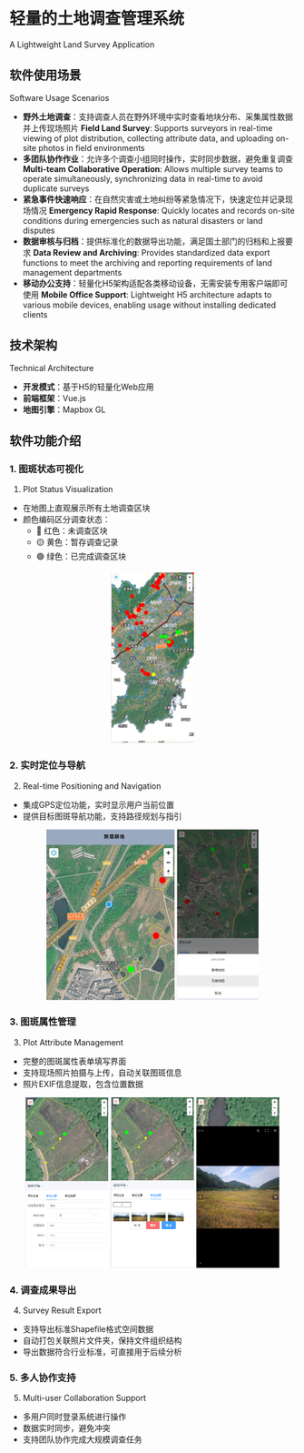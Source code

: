 # 轻量的土地调查管理系统
 A Lightweight Land Survey Application

## 软件使用场景
Software Usage Scenarios

- **野外土地调查**：支持调查人员在野外环境中实时查看地块分布、采集属性数据并上传现场照片
  **Field Land Survey**: Supports surveyors in real-time viewing of plot distribution, collecting attribute data, and uploading on-site photos in field environments
- **多团队协作作业**：允许多个调查小组同时操作，实时同步数据，避免重复调查
  **Multi-team Collaborative Operation**: Allows multiple survey teams to operate simultaneously, synchronizing data in real-time to avoid duplicate surveys
- **紧急事件快速响应**：在自然灾害或土地纠纷等紧急情况下，快速定位并记录现场情况
  **Emergency Rapid Response**: Quickly locates and records on-site conditions during emergencies such as natural disasters or land disputes
- **数据审核与归档**：提供标准化的数据导出功能，满足国土部门的归档和上报要求
  **Data Review and Archiving**: Provides standardized data export functions to meet the archiving and reporting requirements of land management departments
- **移动办公支持**：轻量化H5架构适配各类移动设备，无需安装专用客户端即可使用
  **Mobile Office Support**: Lightweight H5 architecture adapts to various mobile devices, enabling usage without installing dedicated clients

## 技术架构
 Technical Architecture
- **开发模式**：基于H5的轻量化Web应用
- **前端框架**：Vue.js
- **地图引擎**：Mapbox GL

## 软件功能介绍

### 1. 图斑状态可视化
 1. Plot Status Visualization
- 在地图上直观展示所有土地调查区块
- 颜色编码区分调查状态：
  - 🔴 红色：未调查区块
  - 🟡 黄色：暂存调查记录
  - 🟢 绿色：已完成调查区块

<div align="center">
<img src="./samples/Screenshot 2025-07-17 103821.png" height="300" />
</div>

### 2. 实时定位与导航
 2. Real-time Positioning and Navigation
- 集成GPS定位功能，实时显示用户当前位置
- 提供目标图斑导航功能，支持路径规划与指引

<div align="center">
<img src="./samples/Screenshot 2025-07-17 104656.png" height="300" />
<img src="./samples/Screenshot 2025-07-17 105524.png" height="300" />

</div>

### 3. 图斑属性管理
 3. Plot Attribute Management
- 完整的图斑属性表单填写界面
- 支持现场照片拍摄与上传，自动关联图斑信息
- 照片EXIF信息提取，包含位置数据

<div align="center">
<img src="./samples/Screenshot 2025-07-17 105051.png" height="300" />
<img src="./samples/Screenshot 2025-07-17 105106.png" height="300" />
<img src="./samples/Screenshot 2025-07-17 105128.png" height="300" />
</div>


### 4. 调查成果导出
 4. Survey Result Export
- 支持导出标准Shapefile格式空间数据
- 自动打包关联照片文件夹，保持文件组织结构
- 导出数据符合行业标准，可直接用于后续分析

### 5. 多人协作支持
 5. Multi-user Collaboration Support
- 多用户同时登录系统进行操作
- 数据实时同步，避免冲突
- 支持团队协作完成大规模调查任务
